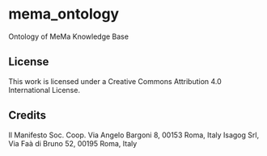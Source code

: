 # mema_ontology
Ontology of MeMa Knowledge Base

## License
This work is licensed under a Creative Commons Attribution 4.0 International License.

## Credits
Il Manifesto Soc. Coop. Via Angelo Bargoni 8, 00153 Roma, Italy
Isagog Srl, Via Faà di Bruno 52, 00195 Roma, Italy
